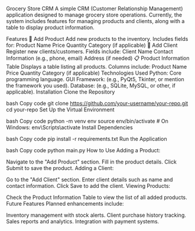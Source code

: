Grocery Store CRM
A simple CRM (Customer Relationship Management) application designed to manage grocery store operations. Currently, the system includes features for managing products and clients, along with a table to display product information.

Features
🛒 Add Product
Add new products to the inventory.
Includes fields for:
Product Name
Price
Quantity
Category (if applicable)
👥 Add Client
Register new clients/customers.
Fields include:
Client Name
Contact Information (e.g., phone, email)
Address (if needed)
📋 Product Information Table
Displays a table listing all products.
Columns include:
Product Name
Price
Quantity
Category (if applicable)
Technologies Used
Python: Core programming language.
GUI Framework: (e.g., PyQt5, Tkinter, or mention the framework you used).
Database: (e.g., SQLite, MySQL, or other, if applicable).
Installation
Clone the Repository

bash
Copy code
git clone https://github.com/your-username/your-repo.git
cd your-repo
Set Up the Virtual Environment

bash
Copy code
python -m venv env
source env/bin/activate  # On Windows: env\Scripts\activate
Install Dependencies

bash
Copy code
pip install -r requirements.txt
Run the Application

bash
Copy code
python main.py
How to Use
Adding a Product:

Navigate to the "Add Product" section.
Fill in the product details.
Click Submit to save the product.
Adding a Client:

Go to the "Add Client" section.
Enter client details such as name and contact information.
Click Save to add the client.
Viewing Products:

Check the Product Information Table to view the list of all added products.
Future Features
Planned enhancements include:

Inventory management with stock alerts.
Client purchase history tracking.
Sales reports and analytics.
Integration with payment systems.